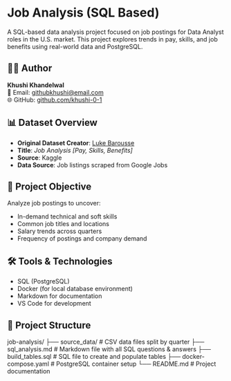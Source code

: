 # Job Analysis (SQL Based)

A SQL-based data analysis project focused on job postings for Data Analyst roles in the U.S. market. This project explores trends in pay, skills, and job benefits using real-world data and PostgreSQL.


## 👩‍💻 Author

**Khushi Khandelwal**  
📧 Email: githubkhushi@email.com  
🌐 GitHub: [github.com/khushi-0-1](https://github.com/khushi-0-1)


## 📊 Dataset Overview

- **Original Dataset Creator**: [Luke Barousse](https://www.kaggle.com/lukebarousse)
- **Title**: *Job Analysis [Pay, Skills, Benefits]*
- **Source**: Kaggle  
- **Data Source**: Job listings scraped from Google Jobs


## 🧠 Project Objective

Analyze job postings to uncover:
- In-demand technical and soft skills
- Common job titles and locations
- Salary trends across quarters
- Frequency of postings and company demand



## 🛠️ Tools & Technologies

- SQL (PostgreSQL)
- Docker (for local database environment)
- Markdown for documentation
- VS Code for development



## 📂 Project Structure

job-analysis/
├── source_data/ # CSV data files split by quarter
├── sql_analysis.md # Markdown file with all SQL questions & answers
├── build_tables.sql # SQL file to create and populate tables
├── docker-compose.yaml # PostgreSQL container setup
└── README.md # Project documentation

